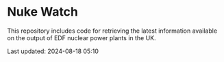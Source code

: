 # Nuke Watch

This repository includes code for retrieving the latest information available on the output of EDF nuclear power plants in the UK.

Last updated: 2024-08-18 05:10